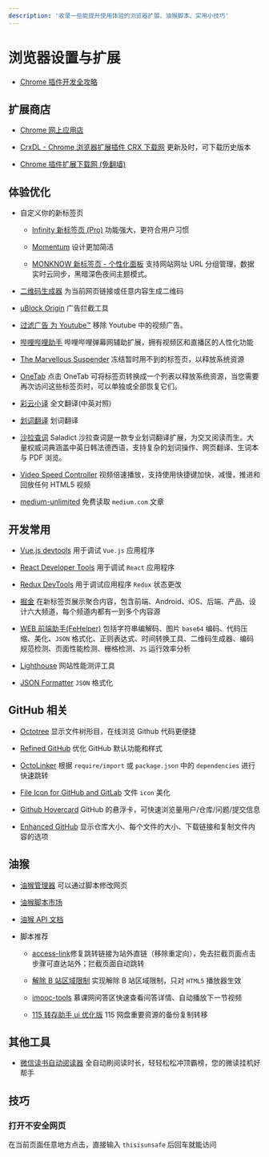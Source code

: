 ```yaml
---
description: '收录一些能提升使用体验的浏览器扩展、油猴脚本、实用小技巧'
---
```


# 浏览器设置与扩展

- [Chrome 插件开发全攻略](https://github.com/sxei/chrome-plugin-demo)

## 扩展商店

- [Chrome 网上应用店](https://chrome.google.com/webstore/category/extensions)

- [CrxDL - Chrome 浏览器扩展插件 CRX 下载网](https://crxdl.com/) 更新及时，可下载历史版本

- [Chrome 插件扩展下载网 (免翻墙)](https://www.extfans.com/)

## 体验优化

- 自定义你的新标签页

  - [Infinity 新标签页 (Pro)](https://chrome.google.com/webstore/detail/infinity-new-tab-pro/nnnkddnnlpamobajfibfdgfnbcnkgngh) 功能强大，更符合用户习惯

  - [Momentum](https://chrome.google.com/webstore/detail/momentum/laookkfknpbbblfpciffpaejjkokdgca) 设计更加简洁

  - [MONKNOW 新标签页 - 个性化面板](https://www.monknow.com/zh-CN) 支持网站网址 URL 分组管理，数据实时云同步，黑暗深色夜间主题模式。

- [二维码生成器](https://chrome.google.com/webstore/detail/quick-qr-code-generator/afpbjjgbdimpioenaedcjgkaigggcdpp/) 为当前网页链接或任意内容生成二维码

- [uBlock Origin](https://chrome.google.com/webstore/detail/ublock-origin/cjpalhdlnbpafiamejdnhcphjbkeiagm) 广告拦截工具

- [过滤广告 为 Youtube™](https://chrome.google.com/webstore/detail/adblock-for-youtube/cmedhionkhpnakcndndgjdbohmhepckk) 移除 Youtube 中的视频广告。

- [哔哩哔哩助手](https://chrome.google.com/webstore/detail/%E5%93%94%E5%93%A9%E5%93%94%E5%93%A9%E5%8A%A9%E6%89%8B%EF%BC%9Abilibilicom-%E7%BB%BC%E5%90%88%E8%BE%85%E5%8A%A9%E6%89%A9%E5%B1%95/kpbnombpnpcffllnianjibmpadjolanh) 哔哩哔哩弹幕网辅助扩展，拥有视频区和直播区的人性化功能

- [The Marvellous Suspender](https://chrome.google.com/webstore/detail/the-marvellous-suspender/noogafoofpebimajpfpamcfhoaifemoa) 冻结暂时用不到的标签页，以释放系统资源

- [OneTab](https://chrome.google.com/webstore/detail/the-great-suspender/klbibkeccnjlkjkiokjodocebajanakg) 点击 OneTab 可将标签页转换成一个列表以释放系统资源，当您需要再次访问这些标签页时，可以单独或全部恢复它们。

- [彩云小译](https://chrome.google.com/webstore/detail/lingocloud-web-translatio/jmpepeebcbihafjjadogphmbgiffiajh) 全文翻译(中英对照)

- [划词翻译](https://chrome.google.com/webstore/detail/%E5%88%92%E8%AF%8D%E7%BF%BB%E8%AF%91/ikhdkkncnoglghljlkmcimlnlhkeamad) 划词翻译

- [沙拉查词](https://chrome.google.com/webstore/detail/%E6%B2%99%E6%8B%89%E6%9F%A5%E8%AF%8D-%E8%81%9A%E5%90%88%E8%AF%8D%E5%85%B8%E5%88%92%E8%AF%8D%E7%BF%BB%E8%AF%91/cdonnmffkdaoajfknoeeecmchibpmkmg) Saladict 沙拉查词是一款专业划词翻译扩展，为交叉阅读而生。大量权威词典涵盖中英日韩法德西语，支持复杂的划词操作、网页翻译、生词本与 PDF 浏览。

- [Video Speed Controller](https://chrome.google.com/webstore/detail/video-speed-controller/nffaoalbilbmmfgbnbgppjihopabppdk) 视频倍速播放，支持使用快捷键加快，减慢，推进和回放任何 HTML5 视频

- [medium-unlimited](https://github.com/manojVivek/medium-unlimited) 免费读取 `medium.com` 文章

## 开发常用

- [Vue.js devtools](https://chrome.google.com/webstore/detail/vuejs-devtools/nhdogjmejiglipccpnnnanhbledajbpd) 用于调试 `Vue.js` 应用程序

- [React Developer Tools](https://chrome.google.com/webstore/detail/react-developer-tools/fmkadmapgofadopljbjfkapdkoienihi) 用于调试 `React` 应用程序

- [Redux DevTools](https://chrome.google.com/webstore/detail/redux-devtools/lmhkpmbekcpmknklioeibfkpmmfibljd) 用于调试应用程序 `Redux` 状态更改

- [掘金](https://chrome.google.com/webstore/detail/%E6%8E%98%E9%87%91/lecdifefmmfjnjjinhaennhdlmcaeeeb) 在新标签页展示聚合内容，包含前端、Android、iOS、后端、产品、设计六大频道，每个频道内都有一到多个内容源

- [WEB 前端助手(FeHelper)](https://chrome.google.com/webstore/detail/fehelperjson/pkgccpejnmalmdinmhkkfafefagiiiad) 包括字符串编解码、图片 `base64` 编码、代码压缩、美化、`JSON` 格式化、正则表达式、时间转换工具、二维码生成器、编码规范检测、页面性能检测、栅格检测、`JS` 运行效率分析

- [Lighthouse](https://chrome.google.com/webstore/detail/lighthouse/blipmdconlkpinefehnmjammfjpmpbjk) 网站性能测评工具

- [JSON Formatter](https://chrome.google.com/webstore/detail/json-formatter/bcjindcccaagfpapjjmafapmmgkkhgoa) `JSON` 格式化

## GitHub 相关

- [Octotree](https://chrome.google.com/webstore/detail/octotree/bkhaagjahfmjljalopjnoealnfndnagc) 显示文件树形目，在线浏览 Github 代码更便捷

- [Refined GitHub](https://chrome.google.com/webstore/detail/refined-github/hlepfoohegkhhmjieoechaddaejaokhf) 优化 GitHub 默认功能和样式

- [OctoLinker](https://chrome.google.com/webstore/detail/octolinker/jlmafbaeoofdegohdhinkhilhclaklkp) 根据 `require/import` 或 `package.json` 中的 `dependencies` 进行快速跳转

- [File Icon for GitHub and GitLab](https://chrome.google.com/webstore/detail/file-icon-for-github-and/ficfmibkjjnpogdcfhfokmihanoldbfe) 文件 `icon` 美化

- [Github Hovercard](https://chrome.google.com/webstore/detail/github-hovercard/mmoahbbnojgkclgceahhakhnccimnplk) GitHub 的悬浮卡，可快速浏览量用户/仓库/问题/提交信息

- [Enhanced GitHub](https://chrome.google.com/webstore/detail/enhanced-github/anlikcnbgdeidpacdbdljnabclhahhmd) 显示仓库大小、每个文件的大小、下载链接和复制文件内容的选项

## 油猴

- [油猴管理器](https://chrome.google.com/webstore/detail/tampermonkey/dhdgffkkebhmkfjojejmpbldmpobfkfo) 可以通过脚本修改网页

- [油猴脚本市场](https://greasyfork.org/zh-CN)

- [油猴 API 文档](https://www.tampermonkey.net/documentation.php?ext=dhdg&locale=zh)

- 脚本推荐

  - [access-link](https://greasyfork.org/zh-CN/scripts/395970)修复跳转链接为站外直链（移除重定向），免去拦截页面点击步骤可直达站外；拦截页面自动跳转

  - [解除 B 站区域限制](https://greasyfork.org/zh-CN/scripts/25718) 实现解除 B 站区域限制，只对 `HTML5` 播放器生效

  - [imooc-tools](https://greasyfork.org/zh-CN/scripts/396378) 慕课网问答区快速查看问答详情、自动播放下一节视频

  - [115 转存助手 ui 优化版](https://gist.github.com/Nerver4Ever/953447c9ecd330ffc0861d4cbb839369) 115 网盘重要资源的备份复制转移

## 其他工具

- [微信读书自动阅读器](https://github.com/DoooReyn/WxRead-WebAutoReader) 全自动刷阅读时长，轻轻松松冲顶霸榜，您的微读挂机好帮手

## 技巧

### 打开不安全网页

在当前页面任意地方点击，直接输入 `thisisunsafe` 后回车就能访问
